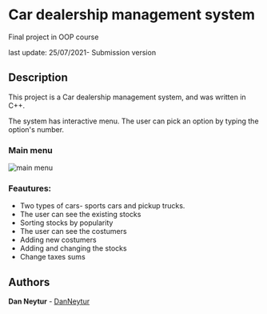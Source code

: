 # Car dealership management system
 Final project in OOP course

last update: 25/07/2021- Submission version

## Description

This project is a Car dealership management system, and was written in C++.

The system has interactive menu. The user can pick an option by typing the option's number.

### Main menu
![main menu](https://user-images.githubusercontent.com/120782729/211036687-2a2e4092-15dd-449a-a9b9-36355cefc123.jpg)

### Feautures:
* Two types of cars- sports cars and pickup trucks.
* The user can see the existing stocks
* Sorting stocks by popularity
* The user can see the costumers
* Adding new costumers
* Adding and changing the stocks
* Change taxes sums


## Authors

**Dan Neytur** - [DanNeytur](https://github.com/DanNeytur)
